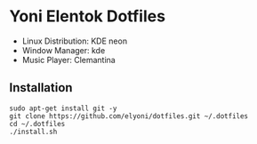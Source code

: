 # Yoni Elentok Dotfiles
- Linux Distribution: KDE neon
- Window Manager: kde
- Music Player: Clemantina

## Installation

```
sudo apt-get install git -y
git clone https://github.com/elyoni/dotfiles.git ~/.dotfiles
cd ~/.dotfiles
./install.sh
```
